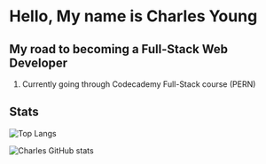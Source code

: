 # Hello, My name is Charles Young

## My road to becoming a Full-Stack Web Developer
1. Currently going through Codecademy Full-Stack course (PERN)

## Stats
![Top Langs](https://github-readme-stats.vercel.app/api/top-langs/?username=Youngpwd&theme=radical)

![Charles GitHub stats](https://github-readme-stats.vercel.app/api?username=Youngpwd&theme=radical&show_icons=true)

